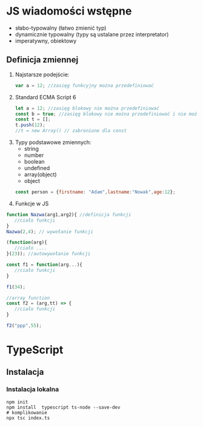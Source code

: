 # JS wiadomości wstępne
- słabo-typowalny (łatwo zmienić typ)
- dynamicznie typowalny (typy są ustalane przez interpretator)
- imperatywny, obiektowy
## Definicja zmiennej
1. Najstarsze podejście:
   ```javascript
   var a = 12; //zasięg funkcyjny można przedefiniować
   ```
2. Standard ECMA Script 6
    ```javascript
    let a = 12; //zasięg blokowy nie można przedefiniować
    const b = true; //zasięg blokowy nie można przedefiniować i nie można zmienić wartości
    const t = [];
    t.push(12);
    //t = new Array() // zabronione dla const
    ```
3. Typy podstawowe zmiennych:
   - string
   - number
   - boolean
   - undefined
   - array(object)
   - object
    ```javascript
    const person = {firstname: "Adam",lastname:"Nowak",age:12};
4. Funkcje w JS
```javascript
function Nazwa(arg1,arg2){ //definicja funkcji
   //ciało funkcji
}
Nazwa(2,4); // wywołanie funkcji

(function(arg){
   //ciało ....
}(23)); //autowywołanie funkcji

const f1 = function(arg...){
   //ciało funkcji
}

f1(34);

//array function
const f2 = (arg,tt) => {
   //ciało funkcji
}

f2("ppp",55);
```

# TypeScript
## Instalacja
### Instalacja lokalna
```console
npm init
npm install  typescript ts-node --save-dev
# komplikowanie
npx tsc index.ts
```